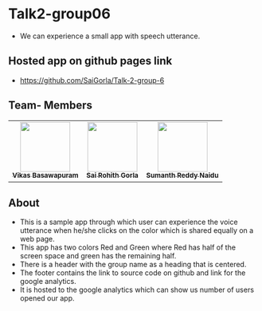 # Talk2-group06
- We can experience a small app with speech utterance.

## Hosted app on github pages link
 - https://github.com/SaiGorla/Talk-2-group-6
 
## Team- Members
<table>
<td align="center"><a href="https://github.com/Vikas2004"><img src="https://avatars.githubusercontent.com/u/60014528?s=400&u=1d1b38ceb231dedb3dc4d9de6d41bd1603eb9590&v=4" width="100px;" alt=""/><br /><sub><b>Vikas Basawapuram</b></sub></a><br /></td>
 <td align="center"><a href="https://github.com/SaiGorla"><img src="https://avatars.githubusercontent.com/u/41150392?s=400&u=a16092ba3d43983167f66442ef1f07425bfecfc3&v=4" width="100px;" alt=""/><br /><sub><b>Sai Rohith Gorla</b></sub></a><br /></td>
 <td align="center"><a href="https://github.com/sumanthreddy1233"><img src="https://avatars.githubusercontent.com/u/60023332?s=460&u=276e2972686007fe8fb19592ff5c17b1187120cd&v=4" width="100px;" alt=""/><br /><sub><b>Sumanth Reddy Naidu</b></sub></a><br /></td></table>

## About
* This is a sample app through which user can experience the voice utterance when he/she clicks on the color which is shared equally on a web page.
* This app has two colors Red and Green where Red has half of the screen space and green has the remaining half.
* There is a header with the group name as a heading that is centered.
* The footer contains the link  to source code on github and link for the google analytics.
* It is hosted to the google analytics which can show us number of users opened our app.
 
